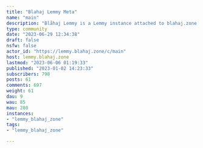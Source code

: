 ```yaml
---
title: "Blahaj Lemmy Meta" 
name: "main"
description: "Blåhaj Lemmy is a Lemmy instance attached to blahaj.zone. This is a group for questions or discussions relevant to either instance. "
type: community
date: "2023-06-29 12:34:38"
draft: false
nsfw: false
actor_id: "https://lemmy.blahaj.zone/c/main"
host: lemmy.blahaj.zone
lastmod: "2023-06-06 01:19:33"
published: "2023-01-02 14:23:33"
subscribers: 798
posts: 61
comments: 697
weight: 61
dau: 9
wau: 85
mau: 280
instances:
- "lemmy_blahaj_zone"
tags: 
- "lemmy_blahaj_zone"

---
```

